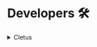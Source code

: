 # Developers 🛠
<details><summary>Cletus</summary>
[Github](https://hello.ca)
[RecRoom](https://hello.ca)
</details>
